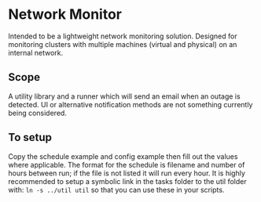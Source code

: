 # Network Monitor
Intended to be a lightweight network monitoring solution. Designed for monitoring clusters with multiple machines (virtual and physical) on an internal network.

## Scope
A utility library and a runner which will send an email when an outage is detected. UI or alternative notification methods are not something currently being considered.

## To setup
Copy the schedule example and config example then fill out the values where applicable. The format for the schedule is filename and number of hours between run; if the file is not listed it will run every hour. It is highly recommended to setup a symbolic link in the tasks folder to the util folder with: `ln -s ../util util` so that you can use these in your scripts.